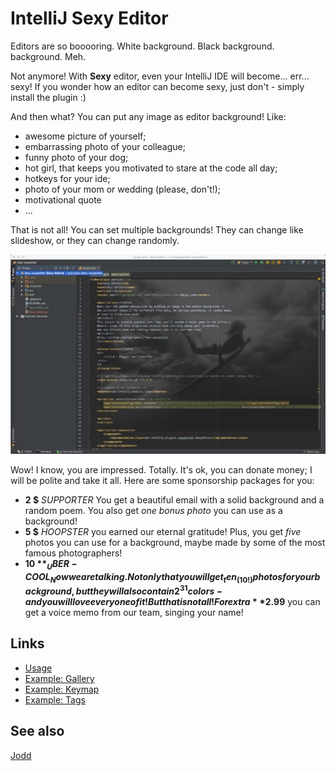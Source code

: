 # IntelliJ Sexy Editor

Editors are so booooring. White background. Black background.
<Put-your-color-here/> background. Meh.

Not anymore! With **Sexy** editor, even your IntelliJ IDE will become...
err... sexy! If you wonder how an editor can become sexy, just don't -
simply install the plugin :)

And then what? You can put any image as editor background! Like:

+ awesome picture of yourself;
+ embarrassing photo of your colleague;
+ funny photo of your dog;
+ hot girl, that keeps you motivated to stare at the code all day;
+ hotkeys for your ide;
+ photo of your mom or wedding (please, don't!);
+ motivational quote
+ ...

That is not all! You can set multiple backgrounds! They can change like
slideshow, or they can change randomly.

![](sexyeditor.jpg)

Wow! I know, you are impressed. Totally. It's ok, you can donate
money; I will be polite and take it all. Here are some sponsorship
packages for you:

+ **2 $** _SUPPORTER_
  You get a beautiful email with a solid background
  and a random poem. You also get _one bonus photo_ you can use as a
  background!
+ **5 $** _HOOPSTER_
  you earned our eternal gratitude! Plus, you get _five_ photos
  you can use for a background, maybe made by some of the most
  famous photographers!
+ **10 $** _UBER-COOL_
  Now we are talking. Not only that you will get _ten_ (10!) photos
  for your background, but they will also contain 2^31 colors -
  and you will love every one of it! But that is not all!
  For extra **2.99$** you can get a voice memo from our
  team, singing your name!

## Links

+ [Usage](doc/Usage.md)
+ [Example: Gallery](doc/ExampleGallery.md)
+ [Example: Keymap](doc/ExampleKeymap.md)
+ [Example: Tags](doc/ExampleTags.md)

## See also

[Jodd](http://jodd.org)
